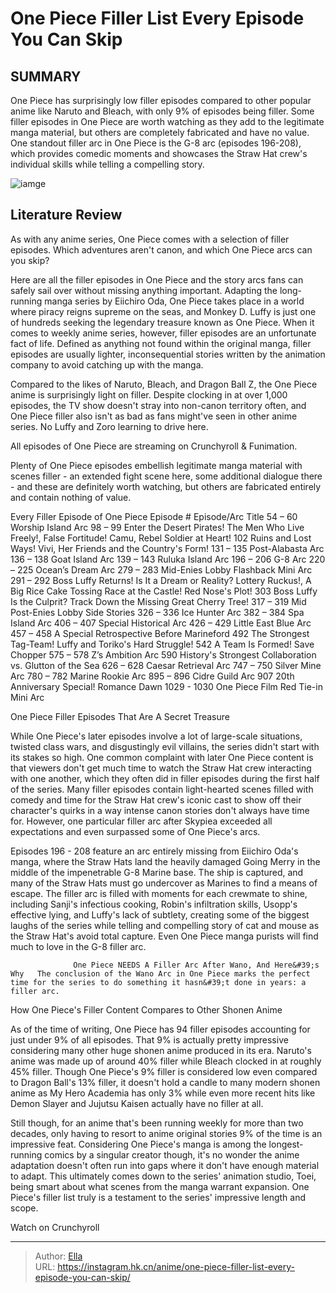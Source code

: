 # One Piece Filler List Every Episode You Can Skip


## SUMMARY 



  One Piece has surprisingly low filler episodes compared to other popular anime like Naruto and Bleach, with only 9% of episodes being filler.   Some filler episodes in One Piece are worth watching as they add to the legitimate manga material, but others are completely fabricated and have no value.   One standout filler arc in One Piece is the G-8 arc (episodes 196-208), which provides comedic moments and showcases the Straw Hat crew&#39;s individual skills while telling a compelling story.  

![iamge](https://static1.srcdn.com/wordpress/wp-content/uploads/2021/05/one-piece-anime-filler-episodes.jpg)

## Literature Review

As with any anime series, One Piece comes with a selection of filler episodes. Which adventures aren&#39;t canon, and which One Piece arcs can you skip?




Here are all the filler episodes in One Piece and the story arcs fans can safely sail over without missing anything important. Adapting the long-running manga series by Eiichiro Oda, One Piece takes place in a world where piracy reigns supreme on the seas, and Monkey D. Luffy is just one of hundreds seeking the legendary treasure known as One Piece. When it comes to weekly anime series, however, filler episodes are an unfortunate fact of life. Defined as anything not found within the original manga, filler episodes are usually lighter, inconsequential stories written by the animation company to avoid catching up with the manga.




Compared to the likes of Naruto, Bleach, and Dragon Ball Z, the One Piece anime is surprisingly light on filler. Despite clocking in at over 1,000 episodes, the TV show doesn&#39;t stray into non-canon territory often, and One Piece filler also isn&#39;t as bad as fans might&#39;ve seen in other anime series. No Luffy and Zoro learning to drive here.



All episodes of One Piece are streaming on Crunchyroll &amp; Funimation.




Plenty of One Piece episodes embellish legitimate manga material with scenes filler - an extended fight scene here, some additional dialogue there - and these are definitely worth watching, but others are fabricated entirely and contain nothing of value.


 Every Filler Episode of One Piece 
  Episode #   Episode/Arc Title    54 – 60   Worship Island Arc    98 – 99   Enter the Desert Pirates! The Men Who Live Freely!, False Fortitude! Camu, Rebel Soldier at Heart!    102   Ruins and Lost Ways! Vivi, Her Friends and the Country&#39;s Form!    131 – 135   Post-Alabasta Arc    136 – 138   Goat Island Arc    139 – 143   Ruluka Island Arc    196 – 206   G-8 Arc    220 – 225   Ocean’s Dream Arc    279 – 283   Mid-Enies Lobby Flashback Mini Arc    291 – 292   Boss Luffy Returns! Is It a Dream or Reality? Lottery Ruckus!, A Big Rice Cake Tossing Race at the Castle! Red Nose&#39;s Plot!    303   Boss Luffy Is the Culprit? Track Down the Missing Great Cherry Tree!    317 – 319   Mid Post-Enies Lobby Side Stories    326 – 336   Ice Hunter Arc    382 – 384   Spa Island Arc    406 – 407   Special Historical Arc    426 – 429   Little East Blue Arc    457 – 458   A Special Retrospective Before Marineford    492   The Strongest Tag-Team! Luffy and Toriko&#39;s Hard Struggle!    542   A Team Is Formed! Save Chopper    575 – 578   Z’s Ambition Arc    590   History&#39;s Strongest Collaboration vs. Glutton of the Sea    626 – 628   Caesar Retrieval Arc    747 – 750   Silver Mine Arc    780 – 782   Marine Rookie Arc    895 – 896   Cidre Guild Arc    907   20th Anniversary Special! Romance Dawn    1029 - 1030   One Piece Film Red Tie-in Mini Arc   








 One Piece Filler Episodes That Are A Secret Treasure 
         

While One Piece&#39;s later episodes involve a lot of large-scale situations, twisted class wars, and disgustingly evil villains, the series didn&#39;t start with its stakes so high. One common complaint with later One Piece content is that viewers don&#39;t get much time to watch the Straw Hat crew interacting with one another, which they often did in filler episodes during the first half of the series. Many filler episodes contain light-hearted scenes filled with comedy and time for the Straw Hat crew&#39;s iconic cast to show off their character&#39;s quirks in a way intense canon stories don&#39;t always have time for. However, one particular filler arc after Skypiea exceeded all expectations and even surpassed some of One Piece&#39;s arcs.

Episodes 196 - 208 feature an arc entirely missing from Eiichiro Oda&#39;s manga, where the Straw Hats land the heavily damaged Going Merry in the middle of the impenetrable G-8 Marine base. The ship is captured, and many of the Straw Hats must go undercover as Marines to find a means of escape. The filler arc is filled with moments for each crewmate to shine, including Sanji&#39;s infectious cooking, Robin&#39;s infiltration skills, Usopp&#39;s effective lying, and Luffy&#39;s lack of subtlety, creating some of the biggest laughs of the series while telling and compelling story of cat and mouse as the Straw Hat&#39;s avoid total capture. Even One Piece manga purists will find much to love in the G-8 filler arc.




                  One Piece NEEDS A Filler Arc After Wano, And Here&#39;s Why   The conclusion of the Wano Arc in One Piece marks the perfect time for the series to do something it hasn&#39;t done in years: a filler arc.   



 How One Piece&#39;s Filler Content Compares to Other Shonen Anime 
          

As of the time of writing, One Piece has 94 filler episodes accounting for just under 9% of all episodes. That 9% is actually pretty impressive considering many other huge shonen anime produced in its era. Naruto&#39;s anime was made up of around 40% filler while Bleach clocked in at roughly 45% filler. Though One Piece&#39;s 9% filler is considered low even compared to Dragon Ball&#39;s 13% filler, it doesn&#39;t hold a candle to many modern shonen anime as My Hero Academia has only 3% while even more recent hits like Demon Slayer and Jujutsu Kaisen actually have no filler at all.




Still though, for an anime that&#39;s been running weekly for more than two decades, only having to resort to anime original stories 9% of the time is an impressive feat. Considering One Piece&#39;s manga is among the longest-running comics by a singular creator though, it&#39;s no wonder the anime adaptation doesn&#39;t often run into gaps where it don&#39;t have enough material to adapt. This ultimately comes down to the series&#39; animation studio, Toei, being smart about what scenes from the manga warrant expansion. One Piece&#39;s filler list truly is a testament to the series&#39; impressive length and scope.

Watch on Crunchyroll



---

> Author: [Ella](https://instagram.hk.cn/)  
> URL: https://instagram.hk.cn/anime/one-piece-filler-list-every-episode-you-can-skip/  

